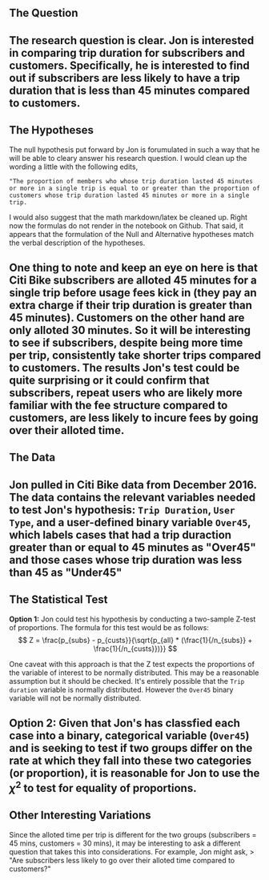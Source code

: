 ## The Question
The research question is clear.
Jon is interested in comparing trip duration for subscribers and customers. Specifically, he is interested to find out if subscribers are less likely to have a trip duration that is less than 45 minutes compared to customers. 
---
## The Hypotheses
The null hypothesis put forward by Jon is forumulated in such a way that he will be able to cleary answer his research question. I would clean up the wording a little with the following edits,
	
	"The proportion of members who whose trip duration lasted 45 minutes or more in a single trip is equal to or greater than the proportion of customers whose trip duration lasted 45 minutes or more in a single trip.

I would also suggest that the math markdown/latex be cleaned up. Right now the formulas do not render in the notebook on Github.
That said, it appears that the formulation of the Null and Alternative hypotheses match the verbal description of the hypotheses.

One thing to note and keep an eye on here is that Citi Bike subscribers are alloted 45 minutes for a single trip before usage fees kick in (they pay an extra charge if their trip duration is greater than 45 minutes).
Customers on the other hand are only alloted 30 minutes. So it will be interesting to see if subscribers, despite being more time per trip, consistently take shorter trips compared to customers. The results Jon's test could be quite surprising or it could confirm that subscribers, repeat users who are likely more familiar with the fee structure compared to customers, are less likely to incure fees by going over their alloted time.
---
## The Data
Jon pulled in Citi Bike data from December 2016. The data contains the relevant variables needed to test Jon's hypothesis:
	`Trip Duration`, `User Type`, and a user-defined binary variable `Over45`, which labels cases that had a trip duraction greater than or equal to 45 minutes as "Over45" and those cases whose trip duration was less than 45 as "Under45"
---
## The Statistical Test
__Option 1:__
Jon could test his hypothesis by conducting a two-sample Z-test of proportions. The formula for this test would be as follows:
$$ Z = \frac{p_{subs} - p_{custs}}{\sqrt{p_{all} * (\frac{1}{/n_{subs}} + \frac{1}{/n_{custs}})}} $$

One caveat with this approach is that the Z test expects the proportions of the variable of interest to be normally distributed. This may be a reasonable assumption but it should be checked. It's entirely possible that the `Trip duration` variable is normally distributed. However the `Over45` binary variable will not be normally distributed.

__Option 2:__
Given that Jon's has classfied each case into a binary, categorical variable (`Over45`) and is seeking to test if two groups differ on the rate at which they fall into these two categories (or proportion), it is reasonable for Jon to use the $\chi^2$ to test for equality of proportions.
---
## Other Interesting Variations
Since the alloted time per trip is different for the two groups (subscribers = 45 mins, customers = 30 mins), it may be interesting to ask a different question that takes this into considerations. For example, Jon might ask,
	> "Are subscribers less likely to go over their alloted time compared to customers?"

